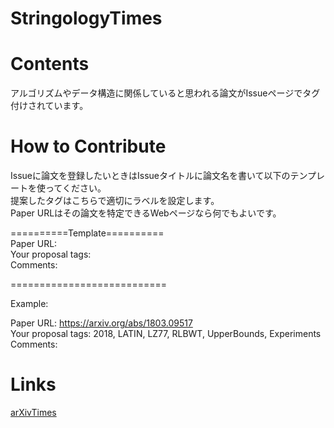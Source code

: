 # StringologyTimes


# Contents
アルゴリズムやデータ構造に関係していると思われる論文がIssueページでタグ付けされています。

# How to Contribute
Issueに論文を登録したいときはIssueタイトルに論文名を書いて以下のテンプレートを使ってください。  
提案したタグはこちらで適切にラベルを設定します。  
Paper URLはその論文を特定できるWebページなら何でもよいです。  


==========Template==========  
Paper URL:  
Your proposal tags:  
Comments:  

===========================  

Example:

Paper URL: https://arxiv.org/abs/1803.09517  
Your proposal tags: 2018, LATIN, LZ77, RLBWT, UpperBounds, Experiments  
Comments:    

# Links
[arXivTimes](https://github.com/arXivTimes/arXivTimes)